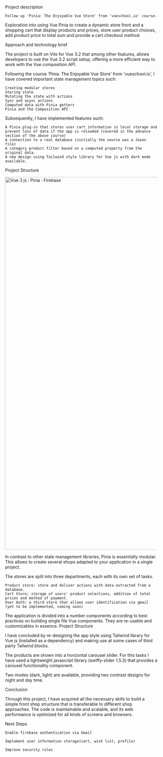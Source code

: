 
 Project description

    Follow up 'Pinia: The Enjoyable Vue Store' from 'vueschool.io' course. 


Exploration into using Vue Pinia to create a dynamic store front and a shopping cart that display products and prices, store user product choices, add product price to total sum and provide a cart checkout method.

Approach and technology brief

The project is built on Vite for Vue 3.2 that among other features, allows developers to use the Vue 3.2 script setup, offering a more efficient way to work with the Vue composition API.

Following the course 'Pinia: The Enjoyable Vue Store' from 'vueschool.io', I have covered important state management topics such:

    Creating modular stores
    Storing state
    Mutating the state with actions
    Sync and async actions
    Computed data with Pinia getters
    Pinia and the Composition API

Subsequently, I have implemented features such:

    A Pinia plug-in that stores user cart information in local storage and prevent loss of data if the app is reloaded (covered in the advance section of the above course)
    A connection to a real database (initially the source was a Jason file)
    A category product filter based on a computed property from the original data.
    A new design using Tailwind style library for Vue js with dark mode available. 


Project Structure

<img width="1227" alt="Vue 3 js : Pinia : Firebase" src="https://user-images.githubusercontent.com/109061270/178945482-c1f5dcea-13fd-4573-9949-c2f429067b24.png">

In contrast to other state management libraries, Pinia is essentially modular. This allows to create several shops adapted to your application in a single project.

The stores are split into three departments, each with its own set of tasks.

    Product store: store and deliver actions with data extracted from a database.
    Cart Store: storage of users' product selections, addition of total prices and method of payment.
    User Auth: a third store that allows user identification via gmail (yet to be implemented, coming soon) 


The application is divided into a number components according to best practices on building single file Vue components. They are re-usable and customizables in essence.
Project Structure

I have concluded by re-designing the app style using Tailwind library for Vue js (installed as a dependency) and making use at some cases of third party Tailwind blocks.

The products are shown into a horizontal carousel slider. For this tasks I have used a lightweight javascript library (swiffy-slider 1.5.3) that provides a carousel functionality component.

Two modes (dark, light) are available, providing two contrast designs for night and day time.

Conclusion

Through this project, I have acquired all the necessary skills to build a simple front shop structure that is transferable to different shop approaches. The code is maintainable and scalable, and its web performance is optimized for all kinds of screens and browsers.

Next Steps

    Enable firebase authentication via Gmail

    Implement user information storage(cart, wish list, profile)

    Improve security rules
